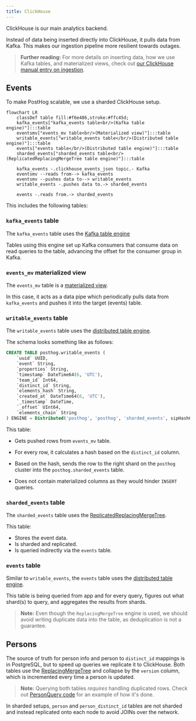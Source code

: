 ```yaml
---
title: ClickHouse
---
```


ClickHouse is our main analytics backend.

Instead of data being inserted directly into ClickHouse, it pulls data from Kafka. This makes our ingestion pipeline more resilient towards outages.

> **Further reading:** For more details on inserting data, how we use Kafka tables, and materialized views, check out [our ClickHouse manual entry on ingestion](/handbook/engineering/clickhouse/data-ingestion).

## Events

To make PostHog scalable, we use a sharded ClickHouse setup.

```mermaid
flowchart LR
    classDef table fill:#f6e486,stroke:#ffc45d;
    kafka_events["kafka_events table<br/>(Kafka table engine)"]:::table
    eventsmv["events_mv table<br/>(Materialized view)"]:::table
    writable_events["writable_events table</br/>(Distributed table engine)"]:::table
    events["events table</br/>(Distributed table engine)"]:::table
    sharded_events["sharded_events table<br/>(ReplicatedReplacingMergeTree table engine)"]:::table

    kafka_events -.clickhouse_events_json topic.- Kafka
    eventsmv --reads from--> kafka_events
    eventsmv --pushes data to--> writable_events
    writable_events -.pushes data to.-> sharded_events

    events -.reads from.-> sharded_events
```

This includes the following tables:

### `kafka_events` table

The `kafka_events` table uses the [Kafka table engine](https://clickhouse.com/docs/en/engines/table-engines/integrations/kafka/)

Tables using this engine set up Kafka consumers that consume data on read queries to the table, advancing the offset for the consumer group in Kafka.

### `events_mv` materialized view

The `events_mv` table is a [materialized view](https://clickhouse.com/docs/en/sql-reference/statements/create/view/#materialized).

In this case, it acts as a data pipe which periodically pulls data from `kafka_events` and pushes it into the target (events) table.

### `writable_events` table

The `writable_events` table uses the [distributed table engine](https://clickhouse.com/docs/en/engines/table-engines/special/distributed/).

The schema looks something like as follows:

```sql runInPostHog=false
CREATE TABLE posthog.writable_events (
    `uuid` UUID,
    `event` String,
    `properties` String,
    `timestamp` DateTime64(6, 'UTC'),
    `team_id` Int64,
    `distinct_id` String,
    `elements_hash` String,
    `created_at` DateTime64(6, 'UTC'),
    `_timestamp` DateTime,
    `_offset` UInt64,
    `elements_chain` String
) ENGINE = Distributed('posthog', 'posthog', 'sharded_events', sipHash64(distinct_id))
```

This table:

- Gets pushed rows from `events_mv` table.

- For every row, it calculates a hash based on the `distinct_id` column.

- Based on the hash, sends the row to the right shard on the `posthog` cluster into the `posthog.sharded_events` table.

- Does not contain materialized columns as they would hinder `INSERT` queries.

### `sharded_events` table

The `sharded_events` table uses the [Replicated](https://clickhouse.com/docs/en/engines/table-engines/mergetree-family/replication/)[ReplacingMergeTree](https://clickhouse.com/docs/en/engines/table-engines/mergetree-family/replacingmergetree/).

This table:

- Stores the event data.
- Is sharded and replicated.
- Is queried indirectly via the `events` table.

### `events` table

Similar to `writable_events`, the `events` table uses the [distributed table engine](https://clickhouse.com/docs/en/engines/table-engines/special/distributed/).

This table is being queried from app and for every query, figures out what shard(s) to query, and aggregates the results from shards.

> **Note:** Even though the `ReplacingMergeTree` engine is used, we should avoid writing duplicate data into the table, as deduplication is not a guarantee.

## Persons

The source of truth for person info and person to `distinct_id` mappings is in PostgreSQL, but to speed up queries we replicate it to ClickHouse. Both tables use the [ReplacingMergeTree](https://clickhouse.com/docs/en/engines/table-engines/mergetree-family/replacingmergetree/) and collapse by the `version` column, which is incremented every time a person is updated.

> **Note:** Querying both tables _requires_ handling duplicated rows. Check out [PersonQuery code](https://github.com/PostHog/posthog/blob/master/posthog/queries/person_query.py) for an example of how it's done.

In sharded setups, `person` and `person_distinct_id` tables are not sharded and instead replicated onto each node to avoid JOINs over the network.

